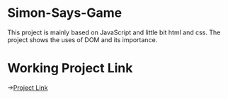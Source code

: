 # Simon-Says-Game
This project is mainly based on JavaScript and little bit html and css. The project shows the uses of DOM and its importance.

# Working Project Link
->[Project Link](https://main--wonderful-narwhal-1f61bb.netlify.app/)
